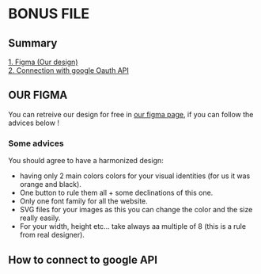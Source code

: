 # BONUS FILE

## Summary

[1. Figma (Our design)](#figma)  
[2. Connection with google Oauth API](#google)

## OUR FIGMA <a name="figma"></a>

You can retreive our design for free in [our figma page](https://www.figma.com/community/file/1232336481479291339), if you can follow the advices below ! 

### Some advices
You should agree to have a harmonized design: 
- having only 2 main colors colors for your visual identities (for us it was orange and black).
- One button to rule them all + some declinations of this one.
- Only one font family for all the website.
- SVG files for your images as this you can change the color and the size really easily.
- For your width, height etc... take always aa multiple of 8 (this is a rule from real designer).

## How to connect to google API <a name="google"></a>
